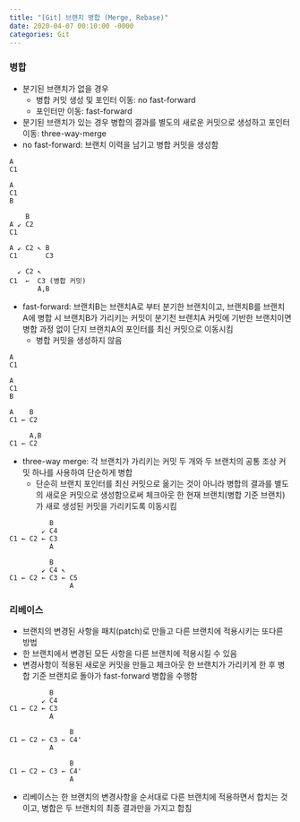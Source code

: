 ```yaml
---
title: "[Git] 브랜치 병합 (Merge, Rebase)"
date: 2020-04-07 00:10:00 -0000
categories: Git
---
```


### 병합
* 분기된 브랜치가 없을 경우
	* 병합 커밋 생성 및 포인터 이동: no fast-forward
	* 포인터만 이동: fast-forward
* 분기된 브랜치가 있는 경우 병합의 결과를 별도의 새로운 커밋으로 생성하고 포인터 이동: three-way-merge
* no fast-forward: 브랜치 이력을 남기고 병합 커밋을 생성함
```
A
C1
```
```
A
C1
B
```
```
    B
A ↙ C2
C1
```
```
A ↙ C2 ↖ B
C1       C3
```
```
  ↙ C2 ↖
C1  ←  C3 (병합 커밋)
       A,B
```
* fast-forward: 브랜치B는 브랜치A로 부터 분기한 브랜치이고, 브랜치B를 브랜치 A에 병합 시 브랜치B가 가리키는 커밋이 분기전 브랜치A 커밋에 기반한 브랜치이면 병합 과정 없이 단지 브랜치A의 포인터를 최신 커밋으로 이동시킴
	* 병합 커밋을 생성하지 않음
```
A
C1
```
```
A
C1
B
```
```
A    B
C1 ← C2
```
```
     A,B
C1 ← C2
```
* three-way merge: 각 브랜치가 가리키는 커밋 두 개와 두 브랜치의 공통 조상 커밋 하나를 사용하여 단순하게 병합
	* 단순히 브랜치 포인터를 최신 커밋으로 옮기는 것이 아니라 병합의 결과를 별도의 새로운 커밋으로 생성함으로써 체크아웃 한 현재 브랜치(병합 기준 브랜치)가 새로 생성된 커밋을 가리키도록 이동시킴
```
          B
        ↙ C4
C1 ← C2 ← C3
          A
```
```
          B
        ↙ C4 ↖
C1 ← C2 ← C3 ← C5
               A
```
### 리베이스
* 브랜치의 변경된 사항을 패치(patch)로 만들고 다른 브랜치에 적용시키는 또다른 방법
* 한 브랜치에서 변경된 모든 사항을 다른 브랜치에 적용시킬 수 있음
* 변경사항이 적용된 새로운 커밋을 만들고 체크아웃 한 브랜치가 가리키게 한 후 병합 기준 브랜치로 돌아가 fast-forward 병합을 수행함
```
          B
        ↙ C4
C1 ← C2 ← C3
          A
```
```
               B
C1 ← C2 ← C3 ← C4'
          A
```
```
               B
C1 ← C2 ← C3 ← C4'
               A
```
* 리베이스는 한 브랜치의 변경사항을 순서대로 다른 브랜치에 적용하면서 합치는 것이고, 병합은 두 브랜치의 최종 결과만을 가지고 합침
